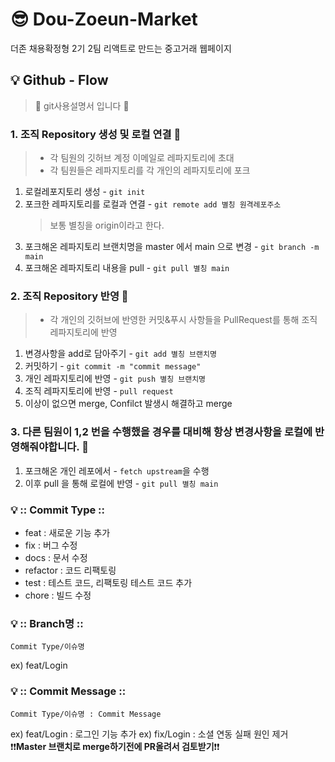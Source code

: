 # 😎 Dou-Zoeun-Market

더존 채용확정형 2기 2팀 리액트로 만드는 중고거래 웹페이지

## 💡 Github - Flow

> 🤔 git사용설명서 입니다 🤔

### 1. 조직 Repository 생성 및 로컬 연결 👀

> - 각 팀원의 깃허브 계정 이메일로 레파지토리에 초대
> - 각 팀원들은 레파지토리를 각 개인의 레파지토리에 포크

1. 로컬레포지토리 생성 - `git init`
3. 포크한 레파지토리를 로컬과 연결 - `git remote add 별칭 원격레포주소`
   > 보통 별칭을 origin이라고 한다.
4. 포크해온 레파지토리 브랜치명을 master 에서 main 으로 변경 - `git branch -m main`
5. 포크해온 레파지토리 내용을 pull - `git pull 별칭 main`

### 2. 조직 Repository 반영 👀

> - 각 개인의 깃허브에 반영한 커밋&푸시 사항들을 PullRequest를 통해 조직 레파지토리에 반영

1. 변경사항을 add로 담아주기 - `git add 별칭 브랜치명`
2. 커밋하기 - `git commit -m "commit message"`
3. 개인 레파지토리에 반영 - `git push 별칭 브랜치명`
4. 조직 레파지토리에 반영 - `pull request`
5. 이상이 없으면 merge, Confilct 발생시 해결하고 merge

### 3. 다른 팀원이 1,2 번을 수행했을 경우를 대비해 항상 변경사항을 로컬에 반영해줘야합니다. 👀

1. 포크해온 개인 레포에서 - `fetch upstream`을 수행
2. 이후 pull 을 통해 로컬에 반영 - `git pull 별칭 main`

### 💡 :: Commit Type ::

- feat : 새로운 기능 추가
- fix : 버그 수정
- docs : 문서 수정
- refactor : 코드 리팩토링
- test : 테스트 코드, 리팩토링 테스트 코드 추가
- chore : 빌드 수정

### 💡 :: Branch명 ::

`Commit Type/이슈명`

ex) feat/Login

### 💡 :: Commit Message ::

`Commit Type/이슈명 : Commit Message`

ex) feat/Login : 로그인 기능 추가
ex) fix/Login : 소셜 연동 실패 원인 제거
❗❗**Master 브랜치로 merge하기전에 PR올려서 검토받기**❗❗

